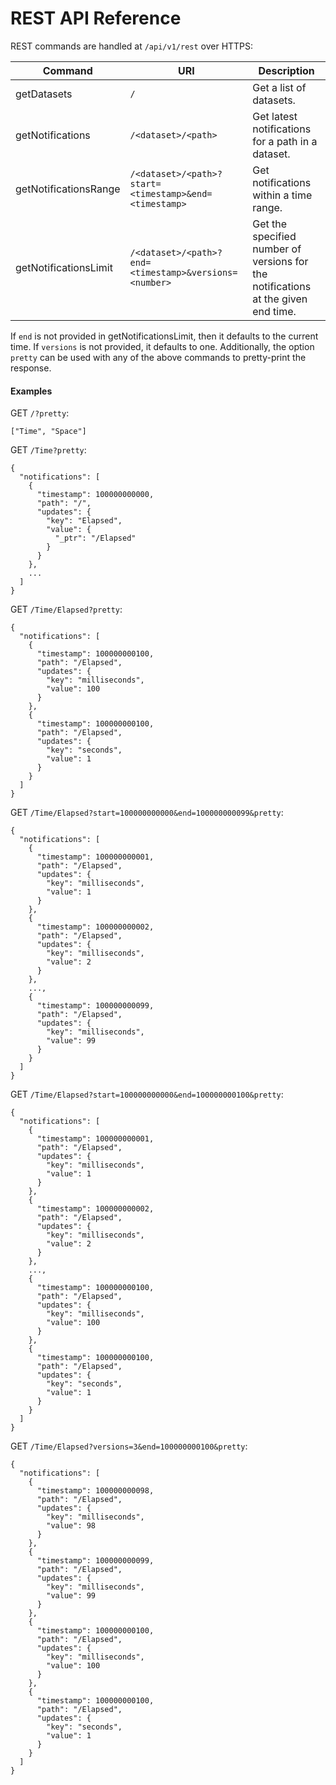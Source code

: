 # REST API Reference

REST commands are handled at `/api/v1/rest` over HTTPS:

| Command               | URI                                                     | Description                                                                       |
| --------------------- | ------------------------------------------------------- | --------------------------------------------------------------------------------- |
| getDatasets           | `/`                                                     | Get a list of datasets.                                                           |
| getNotifications      | `/<dataset>/<path>`                                     | Get latest notifications for a path in a dataset.                                 |
| getNotificationsRange | `/<dataset>/<path>?start=<timestamp>&end=<timestamp>`   | Get notifications within a time range.                                            |
| getNotificationsLimit | `/<dataset>/<path>?end=<timestamp>&versions=<number>`   | Get the specified number of versions for the notifications at the given end time. |

If `end` is not provided in getNotificationsLimit, then it defaults to the current time. If `versions` is not
provided, it defaults to one. Additionally, the option `pretty` can be used with any of the above commands to
pretty-print the response.

#### Examples

GET `/?pretty`:

```
["Time", "Space"]
```

GET `/Time?pretty`:

```
{
  "notifications": [
    {
      "timestamp": 100000000000,
      "path": "/",
      "updates": {
        "key": "Elapsed",
        "value": {
          "_ptr": "/Elapsed"
        }
      }
    },
    ...
  ]
}
```

GET `/Time/Elapsed?pretty`:

```
{
  "notifications": [
    {
      "timestamp": 100000000100,
      "path": "/Elapsed",
      "updates": {
        "key": "milliseconds",
        "value": 100
      }
    },
    {
      "timestamp": 100000000100,
      "path": "/Elapsed",
      "updates": {
        "key": "seconds",
        "value": 1
      }
    }
  ]
}
```

GET `/Time/Elapsed?start=100000000000&end=100000000099&pretty`:

```
{
  "notifications": [
    {
      "timestamp": 100000000001,
      "path": "/Elapsed",
      "updates": {
        "key": "milliseconds",
        "value": 1
      }
    },
    {
      "timestamp": 100000000002,
      "path": "/Elapsed",
      "updates": {
        "key": "milliseconds",
        "value": 2
      }
    },
    ...,
    {
      "timestamp": 100000000099,
      "path": "/Elapsed",
      "updates": {
        "key": "milliseconds",
        "value": 99
      }
    }
  ]
}
```

GET `/Time/Elapsed?start=100000000000&end=100000000100&pretty`:

```
{
  "notifications": [
    {
      "timestamp": 100000000001,
      "path": "/Elapsed",
      "updates": {
        "key": "milliseconds",
        "value": 1
      }
    },
    {
      "timestamp": 100000000002,
      "path": "/Elapsed",
      "updates": {
        "key": "milliseconds",
        "value": 2
      }
    },
    ...,
    {
      "timestamp": 100000000100,
      "path": "/Elapsed",
      "updates": {
        "key": "milliseconds",
        "value": 100
      }
    },
    {
      "timestamp": 100000000100,
      "path": "/Elapsed",
      "updates": {
        "key": "seconds",
        "value": 1
      }
    }
  ]
}
```

GET `/Time/Elapsed?versions=3&end=100000000100&pretty`:

```
{
  "notifications": [
    {
      "timestamp": 100000000098,
      "path": "/Elapsed",
      "updates": {
        "key": "milliseconds",
        "value": 98
      }
    },
    {
      "timestamp": 100000000099,
      "path": "/Elapsed",
      "updates": {
        "key": "milliseconds",
        "value": 99
      }
    },
    {
      "timestamp": 100000000100,
      "path": "/Elapsed",
      "updates": {
        "key": "milliseconds",
        "value": 100
      }
    },
    {
      "timestamp": 100000000100,
      "path": "/Elapsed",
      "updates": {
        "key": "seconds",
        "value": 1
      }
    }
  ]
}
```
